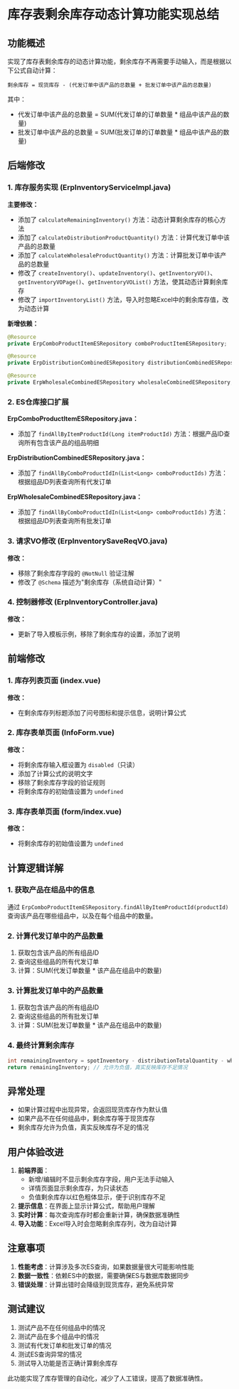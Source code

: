 # 库存表剩余库存动态计算功能实现总结

## 功能概述

实现了库存表剩余库存的动态计算功能，剩余库存不再需要手动输入，而是根据以下公式自动计算：

```
剩余库存 = 现货库存 - (代发订单中该产品的总数量 + 批发订单中该产品的总数量)
```

其中：
- 代发订单中该产品的总数量 = SUM(代发订单的订单数量 * 组品中该产品的数量)
- 批发订单中该产品的总数量 = SUM(批发订单的订单数量 * 组品中该产品的数量)

## 后端修改

### 1. 库存服务实现 (ErpInventoryServiceImpl.java)

**主要修改：**
- 添加了 `calculateRemainingInventory()` 方法：动态计算剩余库存的核心方法
- 添加了 `calculateDistributionProductQuantity()` 方法：计算代发订单中该产品的总数量
- 添加了 `calculateWholesaleProductQuantity()` 方法：计算批发订单中该产品的总数量
- 修改了 `createInventory()`、`updateInventory()`、`getInventoryVO()`、`getInventoryVOPage()`、`getInventoryVOList()` 方法，使其动态计算剩余库存
- 修改了 `importInventoryList()` 方法，导入时忽略Excel中的剩余库存值，改为动态计算

**新增依赖：**
```java
@Resource
private ErpComboProductItemESRepository comboProductItemESRepository;

@Resource
private ErpDistributionCombinedESRepository distributionCombinedESRepository;

@Resource
private ErpWholesaleCombinedESRepository wholesaleCombinedESRepository;
```

### 2. ES仓库接口扩展

**ErpComboProductItemESRepository.java：**
- 添加了 `findAllByItemProductId(Long itemProductId)` 方法：根据产品ID查询所有包含该产品的组品明细

**ErpDistributionCombinedESRepository.java：**
- 添加了 `findAllByComboProductIdIn(List<Long> comboProductIds)` 方法：根据组品ID列表查询所有代发订单

**ErpWholesaleCombinedESRepository.java：**
- 添加了 `findAllByComboProductIdIn(List<Long> comboProductIds)` 方法：根据组品ID列表查询所有批发订单

### 3. 请求VO修改 (ErpInventorySaveReqVO.java)

**修改：**
- 移除了剩余库存字段的 `@NotNull` 验证注解
- 修改了 `@Schema` 描述为"剩余库存（系统自动计算）"

### 4. 控制器修改 (ErpInventoryController.java)

**修改：**
- 更新了导入模板示例，移除了剩余库存的设置，添加了说明

## 前端修改

### 1. 库存列表页面 (index.vue)

**修改：**
- 在剩余库存列标题添加了问号图标和提示信息，说明计算公式

### 2. 库存表单页面 (InfoForm.vue)

**修改：**
- 将剩余库存输入框设置为 `disabled`（只读）
- 添加了计算公式的说明文字
- 移除了剩余库存字段的验证规则
- 将剩余库存的初始值设置为 `undefined`

### 3. 库存表单页面 (form/index.vue)

**修改：**
- 将剩余库存的初始值设置为 `undefined`

## 计算逻辑详解

### 1. 获取产品在组品中的信息
通过 `ErpComboProductItemESRepository.findAllByItemProductId(productId)` 查询该产品在哪些组品中，以及在每个组品中的数量。

### 2. 计算代发订单中的产品数量
1. 获取包含该产品的所有组品ID
2. 查询这些组品的所有代发订单
3. 计算：SUM(代发订单数量 * 该产品在组品中的数量)

### 3. 计算批发订单中的产品数量
1. 获取包含该产品的所有组品ID
2. 查询这些组品的所有批发订单
3. 计算：SUM(批发订单数量 * 该产品在组品中的数量)

### 4. 最终计算剩余库存
```java
int remainingInventory = spotInventory - distributionTotalQuantity - wholesaleTotalQuantity;
return remainingInventory; // 允许为负值，真实反映库存不足情况
```

## 异常处理

- 如果计算过程中出现异常，会返回现货库存作为默认值
- 如果产品不在任何组品中，剩余库存等于现货库存
- 剩余库存允许为负值，真实反映库存不足的情况

## 用户体验改进

1. **前端界面**：
   - 新增/编辑时不显示剩余库存字段，用户无法手动输入
   - 详情页面显示剩余库存，为只读状态
   - 负值剩余库存以红色粗体显示，便于识别库存不足
2. **提示信息**：在界面上显示计算公式，帮助用户理解
3. **实时计算**：每次查询库存时都会重新计算，确保数据准确性
4. **导入功能**：Excel导入时会忽略剩余库存列，改为自动计算

## 注意事项

1. **性能考虑**：计算涉及多次ES查询，如果数据量很大可能影响性能
2. **数据一致性**：依赖ES中的数据，需要确保ES与数据库数据同步
3. **错误处理**：计算出错时会降级到现货库存，避免系统异常

## 测试建议

1. 测试产品不在任何组品中的情况
2. 测试产品在多个组品中的情况
3. 测试有代发订单和批发订单的情况
4. 测试ES查询异常的情况
5. 测试导入功能是否正确计算剩余库存

此功能实现了库存管理的自动化，减少了人工错误，提高了数据准确性。 